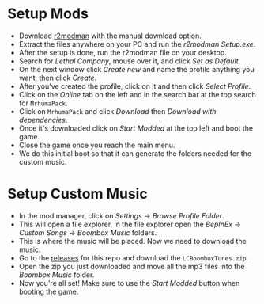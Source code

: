 # Setup Mods
- Download [r2modman](https://thunderstore.io/package/ebkr/r2modman/) with the manual download option. 
- Extract the files anywhere on your PC and run the *r2modman Setup.exe*.
- After the setup is done, run the r2modman file on your desktop.
- Search for *Lethal Company*, mouse over it, and click *Set as Default*.
- On the next window click *Create new* and name the profile anything you want, then click *Create*.
- After you've created the profile, click on it and then click *Select Profile*.
- Click on the *Online* tab on the left and in the search bar at the top search for `MrhumaPack`.
- Click on `MrhumaPack` and click *Download* then *Download with dependencies*.
- Once it's downloaded click on *Start Modded* at the top left and boot the game.
- Close the game once you reach the main menu.
- We do this initial boot so that it can generate the folders needed for the custom music.

# Setup Custom Music
- In the mod manager, click on *Settings* -> *Browse Profile Folder*.
- This will open a file explorer, in the file explorer open the *BepInEx* -> *Custom Songs* -> *Boombox Music* folders.
- This is where the music will be placed. Now we need to download the music.
- Go to the [releases](https://github.com/Mrhuma/LCBoomboxTunes/releases) for this repo and download the `LCBoomboxTunes.zip`.
- Open the zip you just downloaded and move all the mp3 files into the *Boombox Music* folder.
- Now you're all set! Make sure to use the *Start Modded* button when booting the game.
